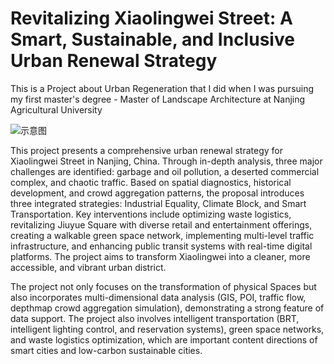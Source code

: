 # Revitalizing Xiaolingwei Street: A Smart, Sustainable, and Inclusive Urban Renewal Strategy

This is a Project about Urban Regeneration that I did when I was pursuing my first master's degree - Master of Landscape Architecture at Nanjing Agricultural University

![示意图](https://github.com/key0208/Revitalizing-Xiaolingwei-Street-A-Smart-Sustainable-and-Inclusive-Urban-Renewal-Strategy/blob/main/Page1.jpg?raw=true)

This project presents a comprehensive urban renewal strategy for Xiaolingwei Street in Nanjing, China. Through in-depth analysis, three major challenges are identified: garbage and oil pollution, a deserted commercial complex, and chaotic traffic. Based on spatial diagnostics, historical development, and crowd aggregation patterns, the proposal introduces three integrated strategies: Industrial Equality, Climate Block, and Smart Transportation. Key interventions include optimizing waste logistics, revitalizing Jiuyue Square with diverse retail and entertainment offerings, creating a walkable green space network, implementing multi-level traffic infrastructure, and enhancing public transit systems with real-time digital platforms. The project aims to transform Xiaolingwei into a cleaner, more accessible, and vibrant urban district.

The project not only focuses on the transformation of physical Spaces but also incorporates multi-dimensional data analysis (GIS, POI, traffic flow, depthmap crowd aggregation simulation), demonstrating a strong feature of data support. The project also involves intelligent transportation (BRT, intelligent lighting control, and reservation systems), green space networks, and waste logistics optimization, which are important content directions of smart cities and low-carbon sustainable cities.
